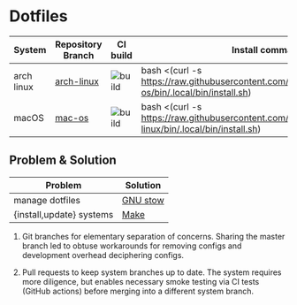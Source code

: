 # Dotfiles

| System     | Repository Branch | CI build                   | Install command                                                                                            |
|------------|-------------------|----------------------------|------------------------------------------------------------------------------------------------------------|
| arch linux | [arch-linux]      | ![build][arch-linux build] | bash <(curl -s https://raw.githubusercontent.com/vladdoster/dotfiles/mac-os/bin/.local/bin/install.sh)     |
| macOS      | [mac-os]          | ![build][mac-os build]     | bash <(curl -s https://raw.githubusercontent.com/vladdoster/dotfiles/arch-linux/bin/.local/bin/install.sh) |

## Problem & Solution

| Problem                  | Solution         |
|--------------------------|------------------|
| manage dotfiles          | [GNU stow]       |
| {install,update} systems | [Make](Makefile) |

1. Git branches for elementary separation of concerns. Sharing the master branch
   led to obtuse workarounds for removing configs and development overhead
   deciphering configs.

1. Pull requests to keep system branches up to date. The system requires more
   diligence, but enables necessary smoke testing via CI tests (GitHub actions)
   before merging into a different system branch.

[arch-linux]: https://github.com/vladdoster/dotfiles/tree/arch-linux
[arch-linux build]: https://github.com/vladdoster/dotfiles/workflows/Arch%20Linux/badge.svg
[mac-os]: https://github.com/vladdoster/dotfiles/tree/mac-os 
[mac-os build]: https://github.com/vladdoster/dotfiles/workflows/MacOS/badge.svg
[GNU stow]: https://www.gnu.org/software/stow/
